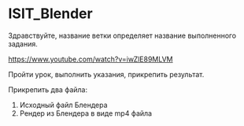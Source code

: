 # ISIT_Blender
Здравствуйте, название ветки определяет название выполненного задания.

https://www.youtube.com/watch?v=iwZlE89MLVM


Пройти урок, выполнить указания, прикрепить результат.

Прикрепить два файла:
1. Исходный файл Блендера
2. Рендер из Блендера в виде mp4 файла
